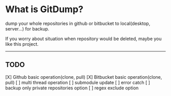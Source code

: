 What is GitDump?
=======

dump your whole repositories in github or bitbucket to local(desktop, server...) for backup.

If you worry about situation when repository would be deleted, maybe you like this project.


----------

## TODO
[X] Github basic operation(clone, pull) 
[X] Bitbucket basic operation(clone, pull)
[ ] multi thread operation
[ ] submodule update
[ ] error catch
[ ] backup only private repositories option
[ ] regex exclude option
